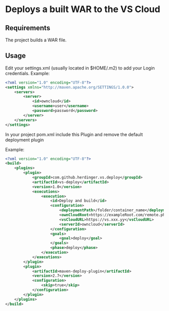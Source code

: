 # Deploys a built WAR to the VS Cloud
## Requirements
The project builds a WAR file.
## Usage
Edit your settings.xml (usually located in $HOME/.m2) to add your Login credentials.
Example:
```xml
<?xml version="1.0" encoding="UTF-8"?>
<settings xmlns="http://maven.apache.org/SETTINGS/1.0.0">
    <servers>
        <server>
            <id>owncloud</id>
            <username>user</username>
            <password>password</password>
        </server>
    </servers>
</settings>
```
In your project pom.xml include this Plugin and remove the default deployment plugin

Example:
```xml
<?xml version="1.0" encoding="UTF-8"?>
<build>
    <plugins>
        <plugin>
            <groupId>com.github.herdinger.vs.deploy</groupId>
            <artifactId>vs-deploy</artifactId>
            <version>1.0</version>
            <executions>
                <execution>
                    <id>Deploy and build</id>
                    <configuration>
                        <deploymentPath>/folder/container_name</deploymentPath>
                        <ownCloudRoot>https://exampleRoot.com/remote.php/webdav/</ownCloudRoot>
                        <vsCloudURL>https://vs.xxx.yy</vsCloudURL>
                        <serverId>owncloud</serverId>
                    </configuration>
                    <goals>
                        <goal>deploy</goal>
                    </goals>
                    <phase>deploy</phase>
                </execution>
            </executions>
        </plugin>
        <plugin>
            <artifactId>maven-deploy-plugin</artifactId>
            <version>2.7</version>
            <configuration>
                <skip>true</skip>
            </configuration>
        </plugin>
    </plugins>
</build>
```
